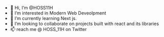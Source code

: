- 👋 Hi, I’m @HOSS11H
- 👀 I’m interested in Modern Web Deveolpment
- 🌱 I’m currently learning Next js.
- 💞️ I’m looking to collaborate on projects built with react and its libraries
- 📫 reach me @ HOSS_11H on Twitter

<!---
HOSS11H/HOSS11H is a ✨ special ✨ repository because its `README.md` (this file) appears on your GitHub profile.
You can click the Preview link to take a look at your changes.
--->
